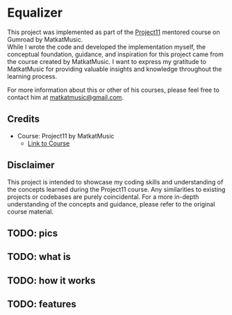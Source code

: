 # Equalizer

This project was implemented as part of the [Project11](https://matkatmusic.gumroad.com/l/Project11_Course) mentored course on Gumroad by MatkatMusic.  
While I wrote the code and developed the implementation myself, the conceptual foundation, guidance, and inspiration for this project came from the course created by MatkatMusic.
I want to express my gratitude to MatkatMusic for providing valuable insights and knowledge throughout the learning process.

For more information about this or other of his courses, please feel free to contact him at matkatmusic@gmail.com.

## Credits

- Course: Project11 by MatkatMusic
  - [Link to Course](https://matkatmusic.gumroad.com/l/Project11_Course)

## Disclaimer

This project is intended to showcase my coding skills and understanding of the concepts learned during the Project11 course. Any similarities to existing projects or codebases are purely coincidental. For a more in-depth understanding of the concepts and guidance, please refer to the original course material.

## TODO: pics

## TODO: what is

## TODO: how it works

## TODO: features


